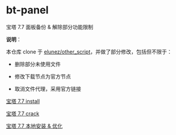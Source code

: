# bt-panel
宝塔 7.7 面板备份 &amp; 解除部分功能限制



**说明**：

本仓库 clone 于 [elunez/other_script](https://github.com/elunez/other_script)，并做了部分修改，包括但不限于：

-   删除部分未使用文件

-   修改下载节点为官方节点

-   取消文件代理，采用官方链接

    

[宝塔 7.7 install](https://github.com/v2jun/bt-panel/tree/main/bt_7.7)

[宝塔 7.7 crack](https://github.com/v2jun/bt-panel/tree/main/bt_7.7_crack)

[宝塔 7.7 本地安装 & 优化](https://github.com/v2jun/bt-panel/tree/main/bt_7.7_local)
